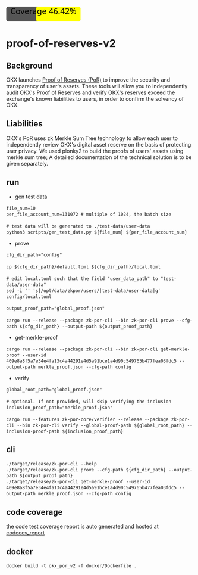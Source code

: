 ![Coverage](https://raw.githubusercontent.com/okx/proof-of-reserves-v2/gh-pages/coverage-badge.svg)

# proof-of-reserves-v2

## Background

OKX launches [Proof of Reserves (PoR)](https://www.okx.com/proof-of-reserves) to improve the security and transparency
of user's assets. These tools will allow you to independently audit OKX's Proof of Reserves and verify OKX's reserves
exceed the exchange's known liabilities to users, in order to confirm the solvency of OKX.


## Liabilities
OKX's PoR uses zk Merkle Sum Tree technology to allow each user to independently review OKX's digital asset reserve on the
basis of protecting user privacy. We used plonky2 to build the proofs of users' assets using merkle sum tree; A detailed documentation of the technical solution is to be given separately.

## run
- gen test data
```
file_num=10
per_file_account_num=131072 # multiple of 1024, the batch size

# test data will be generated to ./test-data/user-data
python3 scripts/gen_test_data.py ${file_num} ${per_file_account_num}
```
- prove
```
cfg_dir_path="config"

cp ${cfg_dir_path}/default.toml ${cfg_dir_path}/local.toml

# edit local.toml such that the field "user_data_path" to "test-data/user-data"
sed -i '' 's|/opt/data/zkpor/users/|test-data/user-data|g' config/local.toml

output_proof_path="global_proof.json"

cargo run --release --package zk-por-cli --bin zk-por-cli prove --cfg-path ${cfg_dir_path} --output-path ${output_proof_path}
```

- get-merkle-proof
```
cargo run --release --package zk-por-cli --bin zk-por-cli get-merkle-proof --user-id 409e8a8f5a7e34e4fa13c4a44291e4d5a91bce1a4d90c549765b477fea03fdc5 --output-path merkle_proof.json --cfg-path config
```

- verify
```
global_root_path="global_proof.json"

# optional. If not provided, will skip verifying the inclusion
inclusion_proof_path="merkle_proof.json"

cargo run --features zk-por-core/verifier --release --package zk-por-cli --bin zk-por-cli verify --global-proof-path ${global_root_path} --inclusion-proof-path ${inclusion_proof_path}
```

## cli
```
./target/release/zk-por-cli --help
./target/release/zk-por-cli prove --cfg-path ${cfg_dir_path} --output-path ${output_proof_path}
./target/release/zk-por-cli get-merkle-proof --user-id 409e8a8f5a7e34e4fa13c4a44291e4d5a91bce1a4d90c549765b477fea03fdc5 --output-path merkle_proof.json --cfg-path config
```

## code coverage
the code test coverage report is auto generated and hosted at [codecov_report](https://okx.github.io/proof-of-reserves-v2/tarpaulin-report.html)

## docker
```
docker build -t okx_por_v2 -f docker/Dockerfile .
```

